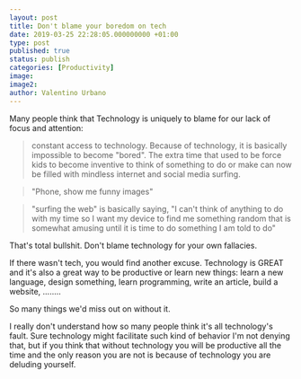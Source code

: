 ```yaml
---
layout: post
title: Don't blame your boredom on tech
date: 2019-03-25 22:28:05.000000000 +01:00
type: post
published: true
status: publish
categories: [Productivity]
image:
image2:
author: Valentino Urbano
---
```


Many people think that Technology is uniquely to blame for our lack of focus and attention:

> constant access to technology. Because of technology, it is basically impossible to become "bored". The extra time that used to be force kids to become inventive to think of something to do or make can now be filled with mindless internet and social media surfing.

> "Phone, show me funny images"

> "surfing the web" is basically saying, "I can't think of anything to do with my time so I want my device to find me something random that is somewhat amusing until it is time to do something I am told to do"

That's total bullshit. Don't blame technology for your own fallacies.

If there wasn't tech, you would find another excuse. Technology is GREAT and it's also a great way to be productive or learn new things: learn a new language, design something, learn programming, write an article, build a website, ........

So many things we'd miss out on without it.

I really don't understand how so many people think it's all technology's fault. Sure technology might facilitate such kind of behavior I'm not denying that, but if you think that without technology you will be productive all the time and the only reason you are not is because of technology you are deluding yourself.
